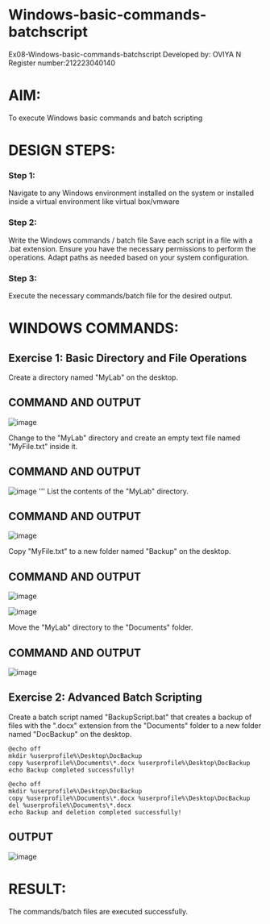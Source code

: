 # Windows-basic-commands-batchscript
Ex08-Windows-basic-commands-batchscript
Developed by: OVIYA N
Register number:212223040140
# AIM:
To execute Windows basic commands and batch scripting

# DESIGN STEPS:

### Step 1:

Navigate to any Windows environment installed on the system or installed inside a virtual environment like virtual box/vmware 

### Step 2:

Write the Windows commands / batch file
Save each script in a file with a .bat extension.
Ensure you have the necessary permissions to perform the operations.
Adapt paths as needed based on your system configuration.
### Step 3:

Execute the necessary commands/batch file for the desired output. 




# WINDOWS COMMANDS:
## Exercise 1: Basic Directory and File Operations
Create a directory named "MyLab" on the desktop.


## COMMAND AND OUTPUT

![image](https://github.com/Oviya49/Windows-basic-commands-batchscript/assets/153576803/cd6af351-fa9f-4e39-b570-c26635b80cce)

Change to the "MyLab" directory and create an empty text file named "MyFile.txt" inside it.


## COMMAND AND OUTPUT


![image](https://github.com/Oviya49/Windows-basic-commands-batchscript/assets/153576803/5144b463-a48e-4dfc-b384-83db032adde3)
'''
List the contents of the "MyLab" directory.


## COMMAND AND OUTPUT

![image](https://github.com/Oviya49/Windows-basic-commands-batchscript/assets/153576803/b3f7613c-db67-45b0-b487-af094c0096ed)

Copy "MyFile.txt" to a new folder named "Backup" on the desktop.

## COMMAND AND OUTPUT

![image](https://github.com/Oviya49/Windows-basic-commands-batchscript/assets/153576803/6e906f85-7560-4745-b981-c82abedc8427)

![image](https://github.com/Oviya49/Windows-basic-commands-batchscript/assets/153576803/33a54265-a72d-4ed4-9a6f-3c1a5838dbf0)

Move the "MyLab" directory to the "Documents" folder.


## COMMAND AND OUTPUT

![image](https://github.com/Oviya49/Windows-basic-commands-batchscript/assets/153576803/c01efaed-2a1b-444c-a321-5c31b327db0d)


## Exercise 2: Advanced Batch Scripting
Create a batch script named "BackupScript.bat" that creates a backup of files with the ".docx" extension from the "Documents" folder to a new folder named "DocBackup" on the desktop.
```
@echo off
mkdir %userprofile%\Desktop\DocBackup
copy %userprofile%\Documents\*.docx %userprofile%\Desktop\DocBackup
echo Backup completed successfully!
```
```
@echo off
mkdir %userprofile%\Desktop\DocBackup
copy %userprofile%\Documents\*.docx %userprofile%\Desktop\DocBackup
del %userprofile%\Documents\*.docx
echo Backup and deletion completed successfully!
```





## OUTPUT

![image](https://github.com/Oviya49/Windows-basic-commands-batchscript/assets/153576803/250e8cbf-ac43-419b-9eb0-46496c32588a)







# RESULT:
The commands/batch files are executed successfully.

